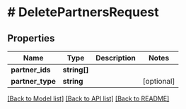 # # DeletePartnersRequest

## Properties

Name | Type | Description | Notes
------------ | ------------- | ------------- | -------------
**partner_ids** | **string[]** |  |
**partner_type** | **string** |  | [optional]

[[Back to Model list]](../../README.md#models) [[Back to API list]](../../README.md#endpoints) [[Back to README]](../../README.md)
